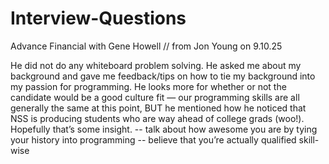 # Interview-Questions


Advance Financial with Gene Howell // from Jon Young on 9.10.25

He did not do any whiteboard problem solving. 
He asked me about my background and gave me feedback/tips on how to tie my background into my passion for programming. 
He looks more for whether or not the candidate would be a good culture fit — our programming skills are all generally the same at this point, 
BUT he mentioned how he noticed that NSS is producing students who are way ahead of college grads (woo!). Hopefully that’s some insight.
-- talk about how awesome you are by tying your history into programming
-- believe that you’re actually qualified skill-wise